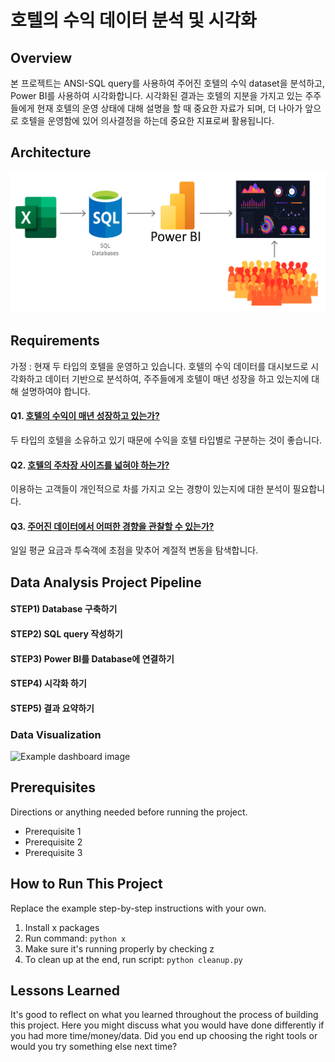 # **호텔의 수익 데이터 분석 및 시각화** 


## **Overview**

본 프로젝트는 ANSI-SQL query를 사용하여 주어진 호텔의 수익 dataset을 분석하고, Power BI를 사용하여 시각화합니다. 시각화된 결과는 호텔의 지분을 가지고 있는 주주들에게 현재 호텔의 운영 상태에 대해 설명을 할 때 중요한 자료가 되며, 더 나아가 앞으로 호텔을 운영함에 있어 의사결정을 하는데 중요한 지표로써 활용됩니다. 

## **Architecture**

![메인 이미지](assets/220722_sql_dataset_analysis_project.png)


## **Requirements**

가정 : 현재 두 타입의 호텔을 운영하고 있습니다. 호텔의 수익 데이터를 대시보드로 시각화하고 데이터 기반으로 분석하여, 주주들에게 호텔이 매년 성장을 하고 있는지에 대해 설명하여야 합니다. 

#### **Q1.** <ins>호텔의 수익이 매년 성장하고 있는가?</ins>

두 타입의 호텔을 소유하고 있기 때문에 수익을 호텔 타입별로 구분하는 것이 좋습니다.

#### **Q2.** <ins>호텔의 주차장 사이즈를 넓혀야 하는가?</ins>

이용하는 고객들이 개인적으로 차를 가지고 오는 경향이 있는지에 대한 분석이 필요합니다.

#### **Q3.** <ins>주어진 데이터에서 어떠한 경향을 관찰할 수 있는가?</ins>

일일 평균 요금과 투숙객에 초점을 맞추어 계절적 변동을 탐색합니다.

## **Data Analysis Project Pipeline**

#### **STEP1)** Database 구축하기

#### **STEP2)** SQL query 작성하기

#### **STEP3)** Power BI를 Database에 연결하기

#### **STEP4)** 시각화 하기

#### **STEP5)** 결과 요약하기


### Data Visualization

![Example dashboard image](example-dashboard.png)

## Prerequisites

Directions or anything needed before running the project.

- Prerequisite 1
- Prerequisite 2
- Prerequisite 3

## How to Run This Project

Replace the example step-by-step instructions with your own.

1. Install x packages
2. Run command: `python x`
3. Make sure it's running properly by checking z
4. To clean up at the end, run script: `python cleanup.py`

## Lessons Learned

It's good to reflect on what you learned throughout the process of building this project. Here you might discuss what you would have done differently if you had more time/money/data. Did you end up choosing the right tools or would you try something else next time?